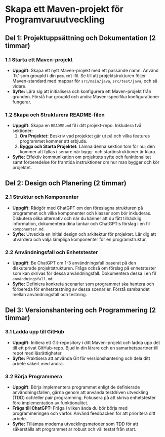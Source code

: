 # **Skapa ett Maven-projekt för Programvaruutveckling**

## **Del 1: Projektuppsättning och Dokumentation (2 timmar)**

### **1.1 Starta ett Maven-projekt**
- **Uppgift:** Skapa ett nytt Maven-projekt med ett passande namn. Använd 'fk' som groupId i din `pom.xml`-fil. Se till att projektstrukturen följer Maven-standard med mappar för `src/main/java`, `src/test/java`, och så vidare.
- **Syfte:** Lära sig att initialisera och konfigurera ett Maven-projekt från grunden. Förstå hur groupId och andra Maven-specifika konfigurationer fungerar.

### **1.2 Skapa och Strukturera README-filen**
- **Uppgift:** Skapa en `README.md` fil i ditt projekt-repo. Inkludera två sektioner:
    1. **Om Projektet:** Beskriv vad projektet går ut på och vilka features programmet kommer att erbjuda.
    2. **Bygga och Starta Projektet:** Lämna denna sektion tom för nu; den kommer att fyllas i senare när bygg- och startinstruktioner är klara.
- **Syfte:** Effektiv kommunikation om projektets syfte och funktionalitet samt förberedelse för framtida instruktioner om hur man bygger och kör projektet.

## **Del 2: Design och Planering (2 timmar)**

### **2.1 Struktur och Komponenter**
- **Uppgift:** Rådgör med ChatGPT om den föreslagna strukturen på programmet och vilka komponenter och klasser som bör inkluderas. Diskutera olika alternativ och när du känner att du fått tillräcklig information, dokumentera dina tankar och ChatGPT:s förslag i en fil `komponenter.md`.
- **Syfte:** Utveckla en initial design och arkitektur för projektet. Lär dig att utvärdera och välja lämpliga komponenter för en programstruktur.

### **2.2 Användningsfall och Enhetstester**
- **Uppgift:** Be ChatGPT om 1-3 användningsfall baserat på den diskuterade projektstrukturen. Fråga också om förslag på enhetstester som kan skrivas för dessa användningsfall. Dokumentera dessa i en fil `användningsfall.md`.
- **Syfte:** Definiera konkreta scenarier som programmet ska hantera och förbereda för enhetstestning av dessa scenarier. Förstå sambandet mellan användningsfall och testning.

## **Del 3: Versionshantering och Programmering (2 timmar)**

### **3.1 Ladda upp till GitHub**
- **Uppgift:** Initiera ett Git-repository i ditt Maven-projekt och ladda upp det till ett privat GitHub-repo. Bjud in din lärare och en samarbetspartner till repot med läsrättigheter.
- **Syfte:** Praktisera att använda Git för versionshantering och dela ditt arbete säkert med andra.

### **3.2 Börja Programmera**
- **Uppgift:** Börja implementera programmet enligt de definierade användningsfallen, gärna genom att använda testdriven utveckling (TDD) och/eller pair programming. Fokusera på att skriva enhetstester före implementation av funktionalitet.
- **Fråga till ChatGPT:** Fråga i vilken ända du bör börja med programmeringen och varför. Använd feedbacken för att prioritera ditt arbete.
- **Syfte:** Tillämpa moderna utvecklingsmetoder som TDD för att säkerställa att programmet är robust och väl testat från start.

